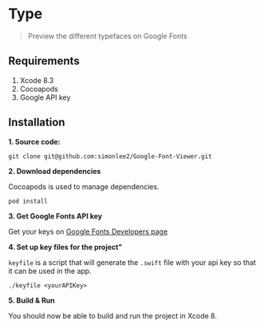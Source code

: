 # Type

> Preview the different typefaces on Google Fonts

## Requirements

1. Xcode 8.3
2. Cocoapods
3. Google API key

## Installation
**1. Source code:**

```
git clone git@github.com:simonlee2/Google-Font-Viewer.git
```

**2. Download dependencies**

Cocoapods is used to manage dependencies.

```
pod install
```

**3. Get Google Fonts API key**

Get your keys on [Google Fonts Developers page](https://developers.google.com/fonts/docs/developer_api#identifying_your_application_to_google)

**4. Set up key files for the project"**

`keyfile` is a script that will generate the `.swift` file with your api key so that it can be used in the app.

```
./keyfile <yourAPIKey>
```

**5. Build & Run**

You should now be able to build and run the project in Xcode 8.
